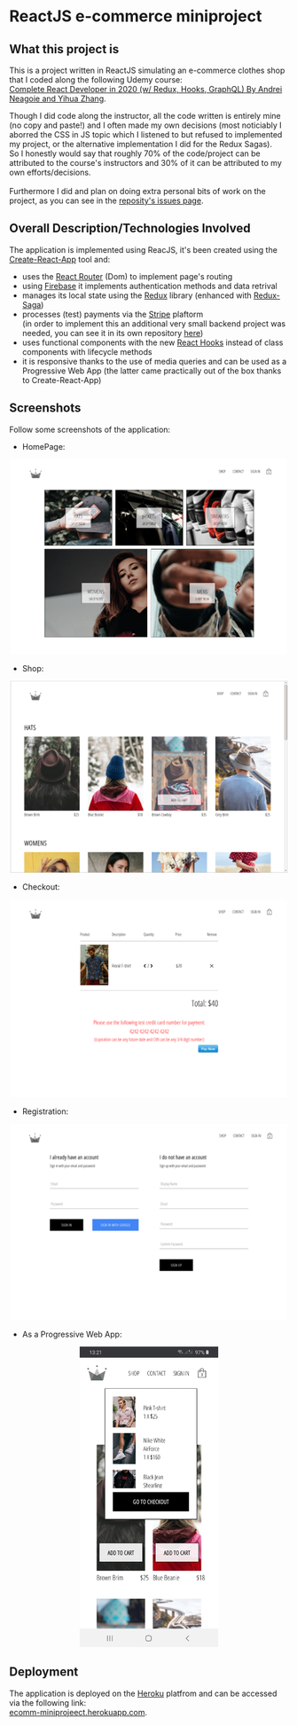 # ReactJS e-commerce miniproject

## What this project is

This is a project written in ReactJS simulating an e-commerce clothes shop that I coded along the following Udemy course: \
[Complete React Developer in 2020 (w/ Redux, Hooks, GraphQL) By Andrei Neagoie and Yihua Zhang](https://www.udemy.com/course/complete-react-developer-zero-to-mastery/).

Though I did code along the instructor, all the code written is entirely mine (no copy and paste!) and I often made my own decisions (most noticiably I aborred the CSS in JS topic which I listened to but refused to implemented my project, or the alternative implementation I did for the Redux Sagas).\
So I honestly would say that roughly 70% of the code/project can be attributed to the course's instructors and 30% of it can be attributed to my own efforts/decisions.
\
\
Furthermore I did and plan on doing extra personal bits of work on the project, as you can see in the [reposity's issues page](https://github.com/dario-piotrowicz/ReactJS_e-commerce-miniproject/issues?q=is%3Aissue+).

## Overall Description/Technologies Involved

The application is implemented using ReacJS, it's been created using the [Create-React-App](https://github.com/facebook/create-react-app) tool and:
- uses the [React Router](https://github.com/ReactTraining/react-router) (Dom) to implement page's routing
- using [Firebase](https://firebase.google.com/) it implements authentication methods and data retrival
- manages its local state using the [Redux](https://redux.js.org/) library
 (enhanced with [Redux-Saga](https://github.com/redux-saga/redux-saga))
- processes (test) payments via the [Stripe](https://stripe.com/gb) plaftorm \
 (in order to implement this an additional very small backend project was needed, you can see it in its own repository [here](https://github.com/dario-piotrowicz/NodeJS_e-commerce-miniproject-backend))
- uses functional components with the new [React Hooks](https://reactjs.org/docs/hooks-intro.html) instead of class components with lifecycle methods
- it is responsive thanks to the use of media queries and can be used as a Progressive Web App (the latter came practically out of the box thanks to Create-React-App)

## Screenshots
Follow some screenshots of the application:

* HomePage:
<p align="center">
<img src="README_images/homePage.png" alt="Home Page" width="500px">
</p>

* Shop:
<p align="center">
<img src="README_images/shopPage.png" alt="Shop Page" width="500px">
</p>

* Checkout: 
<p align="center">
<img src="README_images/checkoutPage.png" alt="Checkout Page" width="500px">
</p>

* Registration:
<p align="center">
<img src="README_images/signInUpPage.png" alt="Registration Page" width="500px">
</p>

* As a Progressive Web App:
<p align="center">
<img src="README_images/PWA.png" alt="Progressive Web App" width="250px">
</p>

## Deployment
The application is deployed on the [Heroku](https://www.heroku.com/) platfrom and can be accessed via the following link:\
[ecomm-miniprojeect.herokuapp.com](https://ecomm-miniproject.herokuapp.com/).



